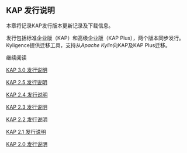 ## KAP 发行说明

本章将记录KAP发行版本更新记录及下载信息。

发行包括标准企业版（KAP）和高级企业版（KAP Plus），两个版本同步发行。Kyligence提供迁移工具，支持从*Apache Kylin*向KAP及KAP Plus迁移。

继续阅读

[KAP 3.0 发行说明](KAP_3_0_notes.cn.md)

[KAP 2.5 发行说明](KAP_2_5_notes.cn.md)

[KAP 2.4 发行说明](KAP_2_4_notes.cn.md)

[KAP 2.3 发行说明](KAP_2_3_notes.cn.md)

[KAP 2.2 发行说明](KAP_2_2_notes.cn.md)

[KAP 2.1 发行说明](KAP_2_1_notes.cn.md)

[KAP 2.0 发行说明](KAP_2_0_notes.cn.md)

